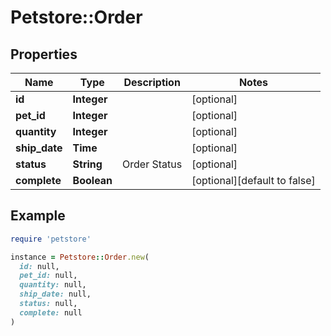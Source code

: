 # Petstore::Order

## Properties

| Name | Type | Description | Notes |
| ---- | ---- | ----------- | ----- |
| **id** | **Integer** |  | [optional] |
| **pet_id** | **Integer** |  | [optional] |
| **quantity** | **Integer** |  | [optional] |
| **ship_date** | **Time** |  | [optional] |
| **status** | **String** | Order Status | [optional] |
| **complete** | **Boolean** |  | [optional][default to false] |

## Example

```ruby
require 'petstore'

instance = Petstore::Order.new(
  id: null,
  pet_id: null,
  quantity: null,
  ship_date: null,
  status: null,
  complete: null
)
```
